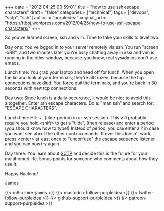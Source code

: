 +++
date = "2012-04-25 00:59:01"
title = "how to use ssh escape characters"
draft = "false"
categories = ["technical"]
tags = ["devops", "sctp", "ssh"]
author = "purpleidea"
original_url = "https://ttboj.wordpress.com/2012/04/25/how-to-use-ssh-escape-characters/"
+++

So you've learned screen, ssh and vim. Time to take your skills to level two.

Day one: You've logged in to your server remotely via ssh. You run "screen -xRR", and two minutes later you're busy chatting away in irssi and vim is running in the other window, because, you know, real sysadmins don't use emacs.

Lunch time: You grab your laptop and head off for lunch. When you open the lid and look at your terminals, they're all frozen, because the tcp connections have died. You force quit the terminals, and you're back in 30 seconds with new tcp connections.

Day two: Since lunch is a daily occurence, it would be nice to avoid this altogether. Enter ssh escape characters. Do a: "man ssh" and search for: "ESCAPE CHARACTERS".

Lunch time: Hit: ~ . (tilde-period) in an ssh session. This will probably require you hold &lt;shift&gt; to get a "tilde", (then release) and enter a period (you should know how to type!) Instead of period, you can enter a ? in case you want see about the other cool commands. If ever this doesn't work, press &lt;enter&gt; at least once to "unconfuse" the escape sequence listener and you can now try again.

Day three: You learn about <a href="http://en.wikipedia.org/wiki/Stream_Control_Transmission_Protocol">SCTP</a> and decide this is the future for your multihomed life. Bonus points for someone who comments about how they use it.

Happy Hacking!

James

{{< m9rx-hire-james >}}
{{< mastodon-follow-purpleidea >}}
{{< twitter-follow-purpleidea >}}
{{< github-support-purpleidea >}}
{{< patreon-support-purpleidea >}}
